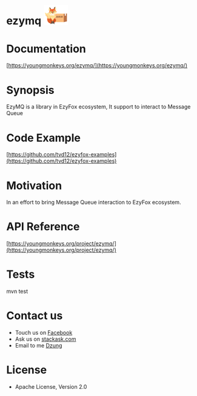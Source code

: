 # ezymq <img src="https://github.com/youngmonkeys/ezymq/blob/master/logo.png" width="64" />

# Documentation

[https://youngmonkeys.org/ezymq/](https://youngmonkeys.org/ezymq/)

# Synopsis

EzyMQ is a library in EzyFox ecosystem, It support to interact to Message Queue

# Code Example

[https://github.com/tvd12/ezyfox-examples](https://github.com/tvd12/ezyfox-examples)

# Motivation

In an effort to bring Message Queue interaction to EzyFox ecosystem.

# API Reference

[https://youngmonkeys.org/project/ezymq/](https://youngmonkeys.org/project/ezymq/)

# Tests

mvn test

# Contact us

- Touch us on [Facebook](https://www.facebook.com/youngmonkeys.org)
- Ask us on [stackask.com](https://stackask.com)
- Email to me [Dzung](mailto:itprono3@gmail.com)

# License

- Apache License, Version 2.0

